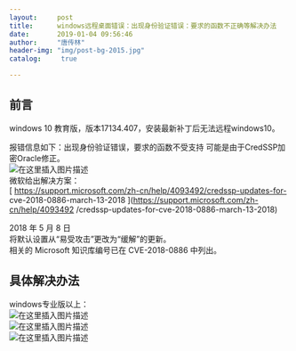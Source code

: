 ```yaml
---
layout:		post
title: 		windows远程桌面错误：出现身份验证错误：要求的函数不正确等解决办法
date: 		2019-01-04 09:56:46
author:		"唐传林"
header-img: "img/post-bg-2015.jpg"
catalog:	 true

---
```

##  前言

windows 10 教育版，版本17134.407，安装最新补丁后无法远程windows10。

报错信息如下：出现身份验证错误，要求的函数不受支持 可能是由于CredSSP加密Oracle修正。  
![在这里插入图片描述](https://img-blog.csdnimg.cn/20190104095528588.png)  
微软给出解决方案：  
[ https://support.microsoft.com/zh-cn/help/4093492/credssp-updates-for-
cve-2018-0886-march-13-2018 ](https://support.microsoft.com/zh-cn/help/4093492
/credssp-updates-for-cve-2018-0886-march-13-2018)

2018 年 5 月 8 日  
将默认设置从“易受攻击”更改为“缓解”的更新。  
相关的 Microsoft 知识库编号已在 CVE-2018-0886 中列出。

##  具体解决办法

windows专业版以上：  
![在这里插入图片描述](https://img-blog.csdnimg.cn/2019010409553591.png?x-oss-process=image/watermark,type_ZmFuZ3poZW5naGVpdGk,shadow_10,text_aHR0cHM6Ly9ibG9nLmNzZG4ubmV0L1RhbmdfQ2h1YW5saW4=,size_16,color_FFFFFF,t_70)  
![在这里插入图片描述](https://img-blog.csdnimg.cn/20190104095542790.png)  
![在这里插入图片描述](https://img-blog.csdnimg.cn/20190104095604807.png)

